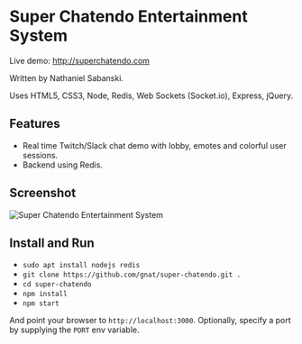 # Super Chatendo Entertainment System

Live demo: http://superchatendo.com

Written by Nathaniel Sabanski.

Uses HTML5, CSS3, Node, Redis, Web Sockets (Socket.io), Express, jQuery.

## Features

* Real time Twitch/Slack chat demo with lobby, emotes and colorful user sessions.
* Backend using Redis.

## Screenshot

<img src="http://i.imgur.com/vwD7Xxd.png" alt="Super Chatendo Entertainment System" />

## Install and Run

* `sudo apt install nodejs redis`
* `git clone https://github.com/gnat/super-chatendo.git .`
* `cd super-chatendo`
* `npm install`
* `npm start`

And point your browser to `http://localhost:3000`. Optionally, specify a port by supplying the `PORT` env variable.
